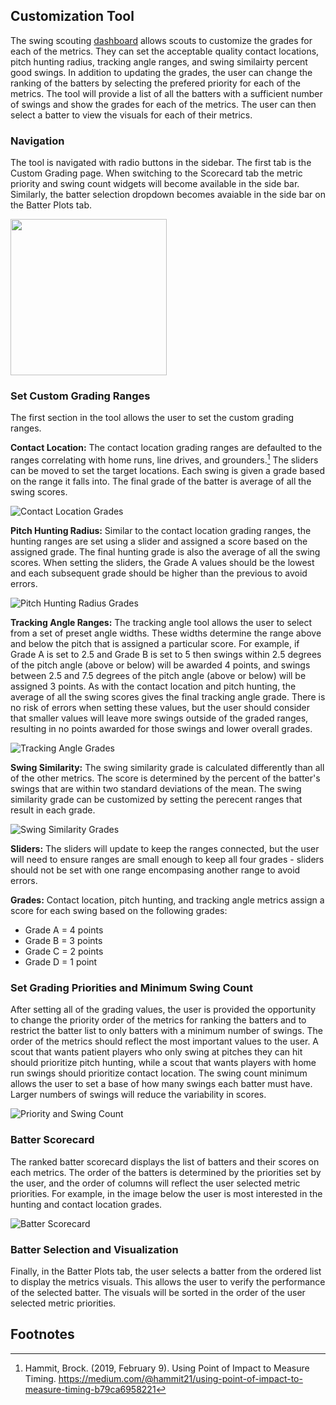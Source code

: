 ## Customization Tool
The swing scouting [dashboard](https://wisd2024-swing-metric-dashboard.streamlit.app/) allows scouts to customize the grades for each of the metrics. They can set the acceptable quality contact locations, pitch hunting radius, tracking angle ranges, and swing similairty percent good swings. In addition to updating the grades, the user can change the ranking of the batters by selecting the prefered priority for each of the metrics. The tool will provide a list of all the batters with a sufficient number of swings and show the grades for each of the metrics. The user can then select a batter to view the visuals for each of their metrics. 

### Navigation
The tool is navigated with radio buttons in the sidebar. The first tab is the Custom Grading page. When switching to the Scorecard tab the metric priority and swing count widgets will become available in the side bar. Similarly, the batter selection dropdown becomes avaiable in the side bar on the Batter Plots tab.

<img src="../images/tool/navigation.png" height="250">

### Set Custom Grading Ranges
The first section in the tool allows the user to set the custom grading ranges. 

**Contact Location:**
The contact location grading ranges are defaulted to the ranges correlating with home runs, line drives, and grounders.[^3] The sliders can be moved to set the target locations. Each swing is given a grade based on the range it falls into. The final grade of the batter is average of all the swing scores. 

![Contact Location Grades](../images/tool/contact_location_widget.png)

**Pitch Hunting Radius:**
Similar to the contact location grading ranges, the hunting ranges are set using a slider and assigned a score based on the assigned grade. The final hunting grade is also the average of all the swing scores. When setting the sliders, the Grade A values should be the lowest and each subsequent grade should be higher than the previous to avoid errors.

![Pitch Hunting Radius Grades](../images/tool/hunting_widget.png)

**Tracking Angle Ranges:**
The tracking angle tool allows the user to select from a set of preset angle widths. These widths determine the range above and below the pitch that is assigned a particular score. For example, if Grade A is set to 2.5 and Grade B is set to 5 then swings within 2.5 degrees of the pitch angle (above or below) will be awarded 4 points, and swings between 2.5 and 7.5 degrees of the pitch angle (above or below) will be assigned 3 points. As with the contact location and pitch hunting, the average of all the swing scores gives the final tracking angle grade. There is no risk of errors when setting these values, but the user should consider that smaller values will leave more swings outside of the graded ranges, resulting in no points awarded for those swings and lower overall grades.

![Tracking Angle Grades](../images/tool/tracking_angle_widget.png)

**Swing Similarity:**
The swing similarity grade is calculated differently than all of the other metrics. The score is determined by the percent of the batter's swings that are within two standard deviations of the mean. The swing similarity grade can be customized by setting the perecent ranges that result in each grade. 

![Swing Similarity Grades](../images/tool/swing_similarity_widget.png)

**Sliders:**
The sliders will update to keep the ranges connected, but the user will need to ensure ranges are small enough to keep all four grades - sliders should not be set with one range encompasing another range to avoid errors.

**Grades:**
Contact location, pitch hunting, and tracking angle metrics assign a score for each swing based on the following grades:
- Grade A = 4 points
- Grade B = 3 points
- Grade C = 2 points
- Grade D = 1 point

### Set Grading Priorities and Minimum Swing Count
After setting all of the grading values, the user is provided the opportunity to change the priority order of the metrics for ranking the batters and to restrict the batter list to only batters with a minimum number of swings. The order of the metrics should reflect the most important values to the user. A scout that wants patient players who only swing at pitches they can hit should prioritize pitch hunting, while a scout that wants players with home run swings should prioritize contact location. The swing count minimum allows the user to set a base of how many swings each batter must have. Larger numbers of swings will reduce the variability in scores. 

![Priority and Swing Count](../images/tool/priority_widget.png)

### Batter Scorecard
The ranked batter scorecard displays the list of batters and their scores on each metrics. The order of the batters is determined by the priorities set by the user, and the order of columns will reflect the user selected metric priorities. For example, in the image below the user is most interested in the hunting and contact location grades.

![Batter Scorecard](../images/tool/batter_scorecard.png)

### Batter Selection and Visualization
Finally, in the Batter Plots tab, the user selects a batter from the ordered list to display the metrics visuals. This allows the user to verify the performance of the selected batter. The visuals will be sorted in the order of the user selected metric priorities.


## Footnotes
[^3]: Hammit, Brock. (2019, February 9). Using Point of Impact to Measure Timing. https://medium.com/@hammit21/using-point-of-impact-to-measure-timing-b79ca6958221